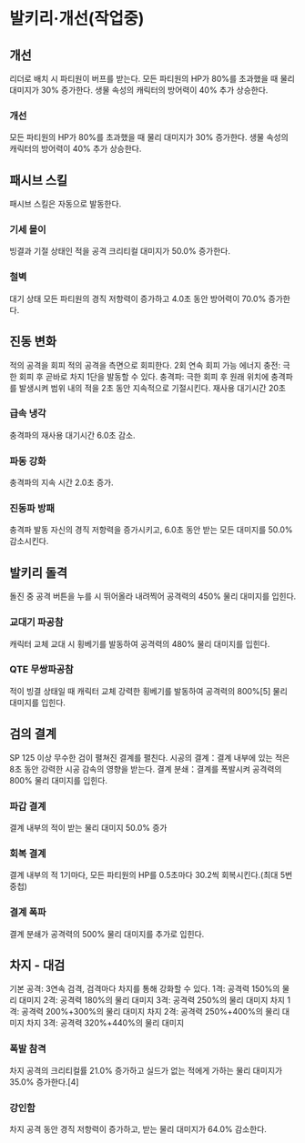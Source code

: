 # 발키리·개선(작업중)

## 개선

리더로 배치 시 파티원이 버프를 받는다.
모든 파티원의 HP가 80%를 초과했을 때 물리 대미지가 30% 증가한다.
생물 속성의 캐릭터의 방어력이 40% 추가 상승한다.

### 개선

모든 파티원의 HP가 80%를 초과했을 때 물리 대미지가 30% 증가한다.
생물 속성의 캐릭터의 방어력이 40% 추가 상승한다.

## 패시브 스킬

패시브 스킬은 자동으로 발동한다.

### 기세 몰이

빙결과 기절 상태인 적을 공격
크리티컬 대미지가 50.0% 증가한다.

### 철벽

대기 상태
모든 파티원의 경직 저항력이 증가하고 4.0초 동안 방어력이 70.0% 증가한다.

## 진동 변화

적의 공격을 회피
적의 공격을 측면으로 회피한다. 2회 연속 회피 가능
에너지 충전: 극한 회피 후 곧바로 차지 1단을 발동할 수 있다.
충격파: 극한 회피 후 원래 위치에 충격파를 발생시켜 범위 내의 적을 2초 동안 지속적으로 기절시킨다. 재사용 대기시간 20초

### 급속 냉각

충격파의 재사용 대기시간 6.0초 감소.

### 파동 강화

충격파의 지속 시간 2.0초 증가.

### 진동파 방패

충격파 발동
자신의 경직 저항력을 증가시키고, 6.0초 동안 받는 모든 대미지를 50.0% 감소시킨다.

## 발키리 돌격

돌진 중 공격 버튼을 누를 시
뛰어올라 내려찍어 공격력의 450% 물리 대미지를 입힌다.

### 교대기 파공참

캐릭터 교체
교대 시 횡베기를 발동하여 공격력의 480% 물리 대미지를 입힌다.

### QTE 무쌍파공참

적이 빙결 상태일 때 캐릭터 교체
강력한 횡베기를 발동하여 공격력의 800%[5] 물리 대미지를 입힌다.

## 검의 결계

SP 125 이상
무수한 검이 펼쳐진 결계를 펼친다.
시공의 결계：결계 내부에 있는 적은 8초 동안 강력한 시공 감속의 영향을 받는다.
결계 분쇄：결계를 폭발시켜 공격력의 800% 물리 대미지를 입힌다.

### 파갑 결계

결계 내부의 적이 받는 물리 대미지 50.0% 증가

### 회복 결계

결계 내부의 적 1기마다, 모든 파티원의 HP를 0.5초마다 30.2씩 회복시킨다.(최대 5번 중첩)

### 결계 폭파

결계 분쇄가 공격력의 500% 물리 대미지를 추가로 입힌다.

## 차지 - 대검

기본 공격: 3연속 검격, 검격마다 차지를 통해 강화할 수 있다.
1격: 공격력 150%의 물리 대미지
2격: 공격력 180%의 물리 대미지
3격: 공격력 250%의 물리 대미지
차지 1격: 공격력 200%+300%의 물리 대미지
차지 2격: 공격력 250%+400%의 물리 대미지
차지 3격: 공격력 320%+440%의 물리 대미지

### 폭발 참격

차지 공격의 크리티컬률 21.0% 증가하고 실드가 없는 적에게 가하는 물리 대미지가 35.0% 증가한다.[4]

### 강인함

차지 공격 동안
경직 저항력이 증가하고, 받는 물리 대미지가 64.0% 감소한다.
